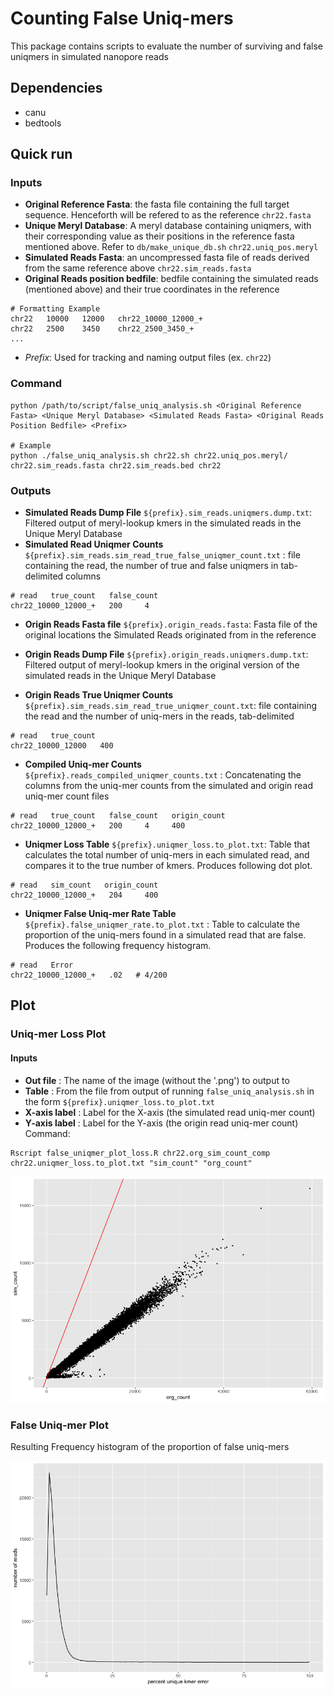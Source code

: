 # Counting False Uniq-mers

This package contains scripts to evaluate the number of surviving and false uniqmers in simulated nanopore reads

## Dependencies
- canu
- bedtools

## Quick run
### Inputs
- **Original Reference Fasta**: the fasta file containing the full target sequence. Henceforth will be refered to as the reference
`chr22.fasta`
- **Unique Meryl Database**: A meryl database containing uniqmers, with their corresponding value as their positions in the reference fasta mentioned above. Refer to `db/make_unique_db.sh` 
`chr22.uniq_pos.meryl`
- **Simulated Reads Fasta**: an uncompressed fasta file of reads derived from the same reference above
`chr22.sim_reads.fasta`
- **Original Reads position bedfile**: bedfile containing the simulated reads (mentioned above) and their true coordinates in the reference
```
# Formatting Example
chr22   10000   12000   chr22_10000_12000_+
chr22   2500    3450    chr22_2500_3450_+
...
```
- *Prefix*: Used for tracking and naming output files (ex. `chr22`)


### Command

```
python /path/to/script/false_uniq_analysis.sh <Original Reference Fasta> <Unique Meryl Database> <Simulated Reads Fasta> <Original Reads Position Bedfile> <Prefix>

# Example
python ./false_uniq_analysis.sh chr22.sh chr22.uniq_pos.meryl/ chr22.sim_reads.fasta chr22.sim_reads.bed chr22
```

### Outputs
- **Simulated Reads Dump File** `${prefix}.sim_reads.uniqmers.dump.txt`: Filtered output of meryl-lookup kmers in the simulated reads in the Unique Meryl Database
- **Simulated Read Uniqmer Counts** `${prefix}.sim_reads.sim_read_true_false_uniqmer_count.txt` : file containing the read, the number of true and false uniqmers in tab-delimited columns
```
# read   true_count   false_count
chr22_10000_12000_+   200     4
```
- **Origin Reads Fasta file** `${prefix}.origin_reads.fasta`: Fasta file of the original locations the Simulated Reads originated from in the reference

- **Origin Reads Dump File** `${prefix}.origin_reads.uniqmers.dump.txt`: Filtered output of meryl-lookup kmers in the original version of the simulated reads in the Unique Meryl Database
- **Origin Reads True Uniqmer Counts** `${prefix}.sim_reads.sim_read_true_uniqmer_count.txt`: file containing the read and the number of uniq-mers in the reads, tab-delimited
```
# read   true_count
chr22_10000_12000   400
```
- **Compiled Uniq-mer Counts** `${prefix}.reads_compiled_uniqmer_counts.txt` : Concatenating the columns from the uniq-mer counts from the simulated and origin read uniq-mer count files
```
# read   true_count   false_count   origin_count
chr22_10000_12000_+   200     4     400
```

- **Uniqmer Loss Table** `${prefix}.uniqmer_loss.to_plot.txt`: Table that calculates the total number of uniq-mers in each simulated read, and compares it to the true number of kmers. Produces following dot plot.

```
# read   sim_count   origin_count
chr22_10000_12000_+   204     400
```

- **Uniqmer False Uniq-mer Rate Table** `${prefix}.false_uniqmer_rate.to_plot.txt` : Table to calculate the proportion of the uniq-mers found in a simulated read that are false. Produces the following frequency histogram. 
```
# read   Error
chr22_10000_12000_+   .02   # 4/200
```
## Plot

### Uniq-mer Loss Plot

#### Inputs
- **Out file** : The name of the image (without the '.png') to output to
- **Table** : From the file from output of running `false_uniq_analysis.sh` in the form `${prefix}.uniqmer_loss.to_plot.txt`
- **X-axis label** : Label for the X-axis (the simulated read uniq-mer count)
- **Y-axis label** : Label for the Y-axis (the origin read uniq-mer count)
Command: 
```
Rscript false_uniqmer_plot_loss.R chr22.org_sim_count_comp chr22.uniqmer_loss.to_plot.txt "sim_count" "org_count"
```
![Uniq-mer Loss](chr22.org_sim_count_comp.png)


### False Uniq-mer Plot
Resulting Frequency histogram of the proportion of false uniq-mers

![False Uniqmers](chr22.false_unique_kmer_histogram.png)
